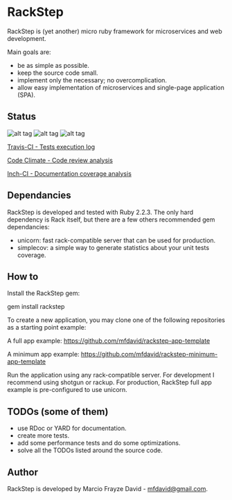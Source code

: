 # RackStep

RackStep is (yet another) micro ruby framework for microservices and web development.

Main goals are:
- be as simple as possible.
- keep the source code small.
- implement only the necessary; no overcomplication.
- allow easy implementation of microservices and single-page application (SPA).


## Status
![alt tag](https://api.travis-ci.org/mfdavid/rackstep.svg)
![alt tag](https://codeclimate.com/github/mfdavid/rackstep/badges/gpa.svg)
![alt tag](http://inch-ci.org/github/mfdavid/rackstep.png)

[Travis-CI - Tests execution log](https://travis-ci.org/mfdavid/rackstep)

[Code Climate - Code review analysis](https://codeclimate.com/github/mfdavid/rackstep)

[Inch-CI - Documentation coverage analysis](http://inch-ci.org/github/mfdavid/rackstep)


## Dependancies

RackStep is developed and tested with Ruby 2.2.3. The only hard dependency is
Rack itself, but there are a few others recommended gem dependancies:
- unicorn: fast rack-compatible server that can be used for production.
- simplecov: a simple way to generate statistics about your unit tests coverage.


## How to

Install the RackStep gem:

gem install rackstep

To create a new application, you may clone one of the following repositories as a starting point example:

A full app example:
https://github.com/mfdavid/rackstep-app-template

A minimum app example:
https://github.com/mfdavid/rackstep-minimum-app-template

Run the application using any rack-compatible server. For development I recommend using shotgun or rackup. For production, RackStep full app example is pre-configured to use unicorn.


## TODOs (some of them)

- use RDoc or YARD for documentation.
- create more tests.
- add some performance tests and do some optimizations.
- solve all the TODOs listed around the source code.


## Author

RackStep is developed by Marcio Frayze David - mfdavid@gmail.com.
